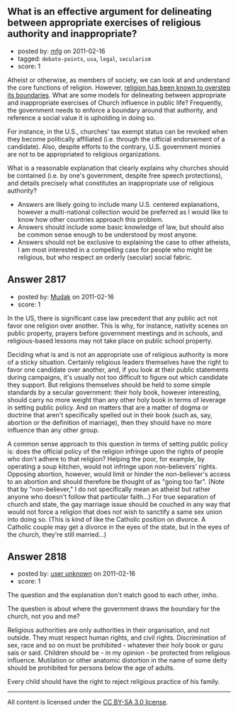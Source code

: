 ## What is an effective argument for delineating between appropriate exercises of religious authority and inappropriate?

- posted by: [mfg](https://stackexchange.com/users/-1/135-mfg) on 2011-02-16
- tagged: `debate-points`, `usa`, `legal`, `secularism`
- score: 1

Atheist or otherwise, as members of society, we can look at and understand the core functions of religion. However, [religion has been known to overstep its boundaries][1]. What are some models for delineating between appropriate and inappropriate exercises of Church influence in public life? Frequently, the government needs to enforce a boundary around that authority, and reference a social value it is upholding in doing so.

For instance, in the U.S., churches' tax exempt status can be revoked when they become politically affiliated (i.e. through the official endorsement of a candidate). Also, despite efforts to the contrary, U.S. government monies are not to be appropriated to religious organizations. 

What is a reasonable explanation that clearly explains why churches should be contained (i.e. by one's government, despite free speech protections), and details precisely what constitutes an inappropriate use of religious authority? 

 - Answers are likely going to include many U.S. centered explanations, however a multi-national collection would be preferred as I would like to know how other countries approach this problem. 
 - Answers should include some basic knowledge of law, but should also be common sense enough to be understood by most anyone. 
 - Answers should not be exclusive to explaining the case to other atheists, I am most interested in a compelling case for people who might be religious, but who respect an orderly (secular) social fabric.


  [1]: http://atheism.stackexchange.com/questions/2807/can-religion-have-an-agenda-beyond-just-proselytization-closed


## Answer 2817

- posted by: [Mudak](https://stackexchange.com/users/-1/205-mudak) on 2011-02-16
- score: 1

In the US, there is significant case law precedent that any public act not favor one religion over another.  This is why, for instance, nativity scenes on public property, prayers before government meetings and in schools, and religious-based lessons may not take place on public school property.

Deciding what is and is not an appropriate use of religious authority is more of a sticky situation.  Certainly religious leaders themselves have the right to favor one candidate over another, and, if you look at their public statements during campaigns, it's usually not too difficult to figure out which candidate they support.  But religions themselves should be held to some simple standards by a secular government: their holy book, however interesting, should carry no more weight than any other holy book in terms of leverage in setting public policy.  And on matters that are a matter of dogma or doctrine that aren't specifically spelled out in their book (such as, say, abortion or the definition of marriage), then they should have no more influence than any other group.

A common sense approach to this question in terms of setting public policy is: does the official policy of the religion infringe upon the rights of people who don't adhere to that religion?  Helping the poor, for example, by operating a soup kitchen, would not infringe upon non-believers' rights.  Opposing abortion, however, would limit or hinder the non-believer's access to an abortion and should therefore be thought of as "going too far".  (Note that by "non-believer," I do not specifically mean an atheist but rather anyone who doesn't follow that particular faith...)  For true separation of church and state, the gay marriage issue should be couched in any way that would not force a religion that does not wish to sanctify a same sex union into doing so.  (This is kind of like the Catholic position on divorce.  A Catholic couple may get a divorce in the eyes of the state, but in the eyes of the church, they're still married...)


## Answer 2818

- posted by: [user unknown](https://stackexchange.com/users/-1/992-user-unknown) on 2011-02-16
- score: 1

The question and the explanation don't match good to each other, imho. 

The question is about where the government draws the boundary for the church, not you and me? 

Religious authorities are only authorities in their organisation, and not outside. They must respect human rights, and civil rights. Discrimination of sex, race and so on must be prohibited - whatever their holy book or guru sais or said. Children should be - in my opinion - be protected from religious influence. Mutilation or other anatomic distortion in the name of some deity should be prohibited for persons below the age of adults. 

Every child should have the right to reject religious practice of his family. 



---

All content is licensed under the [CC BY-SA 3.0 license](https://creativecommons.org/licenses/by-sa/3.0/).
